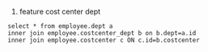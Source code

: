 1. feature cost center dept 

```
select * from employee.dept a
inner join employee.costcenter_dept b on b.dept=a.id
inner join employee.costcenter c ON c.id=b.costcenter
```